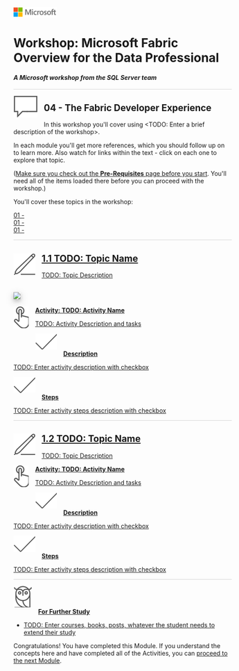 ![](../graphics/microsoftlogo.png)

# Workshop: Microsoft Fabric Overview for the Data Professional

#### <i>A Microsoft workshop from the SQL Server team</i>

<p style="border-bottom: 1px solid lightgrey;"></p>

<img style="float: left; margin: 0px 15px 15px 0px;" src="../graphics/textbubble.png"> <h2>04 - The Fabric Developer Experience</h2>

In this workshop you'll cover using <TODO: Enter a brief description of the workshop>. 

In each module you'll get more references, which you should follow up on to learn more. Also watch for links within the text - click on each one to explore that topic.

(<a href="file:///url" target="_blank">Make sure you check out the <b>Pre-Requisites</b> page before you start</a>. You'll need all of the items loaded there before you can proceed with the workshop.)

You'll cover these topics in the workshop:
<dl>

  <dt><a href="url" target="_blank">01 - <TODO: Enter Module Name<dt>
  <dt><a href="url" target="_blank">01 - <TODO: Enter Module Name<dt>
  <dt><a href="url" target="_blank">01 - <TODO: Enter Module Name<dt>

</dl>

<p style="border-bottom: 1px solid lightgrey;"></p>

<h2><img style="float: left; margin: 0px 15px 15px 0px;" src="../graphics/pencil2.png">1.1 TODO: Topic Name</h2>

TODO: Topic Description

<br>

<img style="height: 400; box-shadow: 0 4px 8px 0 rgba(0, 0, 0, 0.2), 0 6px 20px 0 rgba(0, 0, 0, 0.19);" src="https://docs.microsoft.com/en-us/sql/big-data-cluster/media/concept-security/cluster_endpoints.png">

<br>

<p><img style="float: left; margin: 0px 15px 15px 0px;" src="../graphics/point1.png"><b>Activity: TODO: Activity Name</b></p>

TODO: Activity Description and tasks

<p><img style="margin: 0px 15px 15px 0px;" src="../graphics/checkmark.png"><b>Description</b></p>

TODO: Enter activity description with checkbox

<p><img style="margin: 0px 15px 15px 0px;" src="../graphics/checkmark.png"><b>Steps</b></p>

TODO: Enter activity steps description with checkbox

<p style="border-bottom: 1px solid lightgrey;"></p>

<h2><img style="float: left; margin: 0px 15px 15px 0px;" src="../graphics/pencil2.png">1.2 TODO: Topic Name</h2>

TODO: Topic Description

<p><img style="float: left; margin: 0px 15px 15px 0px;" src="../graphics/point1.png"><b>Activity: TODO: Activity Name</b></p>

TODO: Activity Description and tasks

<p><img style="margin: 0px 15px 15px 0px;" src="../graphics/checkmark.png"><b>Description</b></p>

TODO: Enter activity description with checkbox

<p><img style="margin: 0px 15px 15px 0px;" src="../graphics/checkmark.png"><b>Steps</b></p>

TODO: Enter activity steps description with checkbox

<p style="border-bottom: 1px solid lightgrey;"></p>

<p><img style="margin: 0px 15px 15px 0px;" src="../graphics/owl.png"><b>For Further Study</b></p>
<ul>
    <li><a href="url" target="_blank">TODO: Enter courses, books, posts, whatever the student needs to extend their study</a></li>
</ul>

Congratulations! You have completed this Module. If you understand the concepts here and have completed all of the Activities, you can [proceed to the next Module](https://github.com/sqlballs/MicrosoftFabricPre-Con/blob/main/fabricoverview/05%20-%20The%20Fabric%20User%20Experience.md).